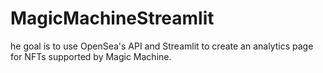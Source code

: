 # MagicMachineStreamlit
he goal is to use OpenSea's API and Streamlit to create an analytics page for NFTs supported by Magic Machine. 
